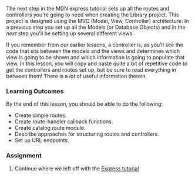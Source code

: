 The next step in the MDN express tutorial sets up all the routes and controllers you're going to need when creating the Library project. This project is designed using the MVC (Model, View, Controller) architecture. In a previous step you set up all the Models (or Database Objects) and in the _next_ step you'll be setting up several different views.

If you remember from our earlier lessons, a controller is, as you'll see the code that sits between the models and the views and determines which view is going to be shown and which information is going to populate that view. In this lesson, you will copy and paste quite a bit of repetitive code to get the controllers and routes set up, but be sure to read everything in between them!  There is a _lot_ of useful information therein.

### Learning Outcomes
By the end of this lesson, you should be able to do the following:

- Create simple routes.
- Create route-handler callback functions.
- Create catalog route module.
- Describe approaches for structuring routes and controllers.
- Set up URL endpoints.

### Assignment

<div class="lesson-content__panel" markdown="1">

1. Continue where we left off with the [Express tutorial](https://developer.mozilla.org/en-US/docs/Learn/Server-side/Express_Nodejs/routes)
</div>


